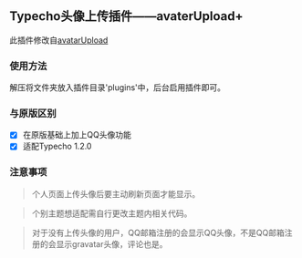 ## Typecho头像上传插件——avaterUpload+

此插件修改自[avatarUpload](https://gaobukai.com/phpsoft/311.html)

### 使用方法

解压将文件夹放入插件目录'plugins'中，后台启用插件即可。

### 与原版区别

- [x] 在原版基础上加上QQ头像功能
- [x] 适配Typecho 1.2.0

### 注意事项

>个人页面上传头像后要主动刷新页面才能显示。

>个别主题想适配需自行更改主题内相关代码。

>对于没有上传头像的用户，QQ邮箱注册的会显示QQ头像，不是QQ邮箱注册的会显示gravatar头像，评论也是。

